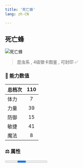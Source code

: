 ```yaml
---
title: '死亡蜂'
lang: zh-CN

---
```



## 死亡蜂

![死亡蜂](https://user-images.githubusercontent.com/78347270/115956324-1d66e900-a537-11eb-8c0c-eaaee7e44939.gif) 

> 昆虫系 , 4级银卡图鉴<Card :type="1" /> , 可封印 ✅ 


### 💪 能力数值

| 总档次       | 110            |
| :----------- |:-------------:|
| 体力      | 7   <Stars :number="0.5" />  |
| 力量      | 39   <Stars :number="4" />  |
| 防御      | 15   <Stars :number="1.5" />  | 
| 敏捷      | 41  <Stars :number="4" />  | 
| 魔法      | 8  <Stars :number="1" />   | 


### ⚖️ 属性


<Progress earth :number="0" />

<Progress water :number="7" />

<Progress fire :number="3" />

<Progress wind :number="0" />

### ✨ 技能栏 <Strong>8个</Strong>

- 攻击
- 防御
- 连击 Lv1

### 👶 1级出现点

- 莎莲娜岛 杰诺瓦村东门出村往东过桥之后左转， 参考坐标(284,372)




